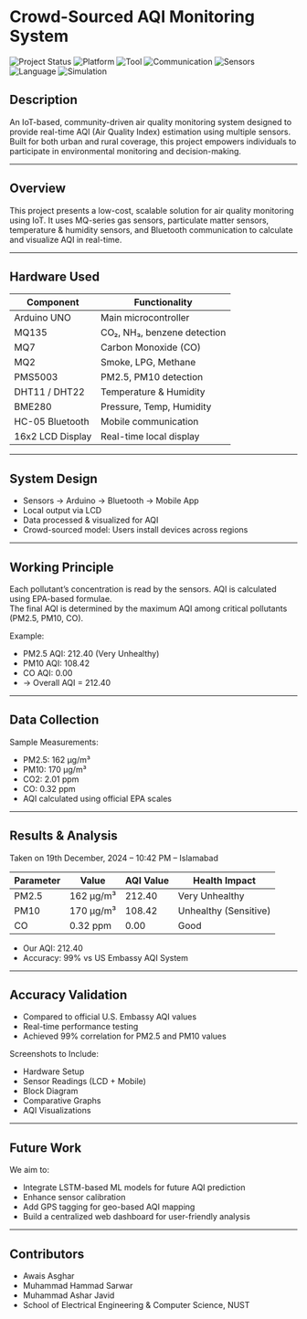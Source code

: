 # Crowd-Sourced AQI Monitoring System

![Project Status](https://img.shields.io/badge/status-Completed-brightgreen.svg)
![Platform](https://img.shields.io/badge/platform-Arduino-blue.svg)
![Tool](https://img.shields.io/badge/tool-Arduino%20IDE-lightgrey.svg)
![Communication](https://img.shields.io/badge/Bluetooth-HC--05-blue.svg)
![Sensors](https://img.shields.io/badge/sensors-MQ135%2C%20PMS5003%2C%20DHT22-orange.svg)
![Language](https://img.shields.io/badge/language-C%2FC++-blue.svg)
![Simulation](https://img.shields.io/badge/simulation-Real%20Environment-yellow.svg)

## Description
An IoT-based, community-driven air quality monitoring system designed to provide real-time AQI (Air Quality Index) estimation using multiple sensors. Built for both urban and rural coverage, this project empowers individuals to participate in environmental monitoring and decision-making.

---

## Overview
This project presents a low-cost, scalable solution for air quality monitoring using IoT. It uses MQ-series gas sensors, particulate matter sensors, temperature & humidity sensors, and Bluetooth communication to calculate and visualize AQI in real-time.

---

## Hardware Used

| Component         | Functionality               |
|------------------|-----------------------------|
| Arduino UNO       | Main microcontroller        |
| MQ135             | CO₂, NH₃, benzene detection |
| MQ7               | Carbon Monoxide (CO)        |
| MQ2               | Smoke, LPG, Methane         |
| PMS5003           | PM2.5, PM10 detection       |
| DHT11 / DHT22     | Temperature & Humidity      |
| BME280            | Pressure, Temp, Humidity    |
| HC-05 Bluetooth   | Mobile communication        |
| 16x2 LCD Display  | Real-time local display     |

---

## System Design

- Sensors → Arduino → Bluetooth → Mobile App  
- Local output via LCD  
- Data processed & visualized for AQI  
- Crowd-sourced model: Users install devices across regions  

---

## Working Principle

Each pollutant’s concentration is read by the sensors. AQI is calculated using EPA-based formulae.  
The final AQI is determined by the maximum AQI among critical pollutants (PM2.5, PM10, CO).

Example:

- PM2.5 AQI: 212.40 (Very Unhealthy)  
- PM10 AQI: 108.42  
- CO AQI: 0.00  
- → Overall AQI = 212.40

---

## Data Collection

Sample Measurements:

- PM2.5: 162 µg/m³  
- PM10: 170 µg/m³  
- CO2: 2.01 ppm  
- CO: 0.32 ppm  
- AQI calculated using official EPA scales  

---

## Results & Analysis

Taken on 19th December, 2024 – 10:42 PM – Islamabad

| Parameter | Value      | AQI Value | Health Impact         |
|-----------|------------|-----------|------------------------|
| PM2.5     | 162 µg/m³  | 212.40    | Very Unhealthy         |
| PM10      | 170 µg/m³  | 108.42    | Unhealthy (Sensitive)  |
| CO        | 0.32 ppm   | 0.00      | Good                   |

- Our AQI: 212.40  
- Accuracy: 99% vs US Embassy AQI System  

---

## Accuracy Validation

- Compared to official U.S. Embassy AQI values  
- Real-time performance testing  
- Achieved 99% correlation for PM2.5 and PM10 values  

Screenshots to Include:

- Hardware Setup  
- Sensor Readings (LCD + Mobile)  
- Block Diagram  
- Comparative Graphs  
- AQI Visualizations  

---

## Future Work

We aim to:

- Integrate LSTM-based ML models for future AQI prediction  
- Enhance sensor calibration  
- Add GPS tagging for geo-based AQI mapping  
- Build a centralized web dashboard for user-friendly analysis  

---

## Contributors

- Awais Asghar  
- Muhammad Hammad Sarwar  
- Muhammad Ashar Javid  
- School of Electrical Engineering & Computer Science, NUST  
